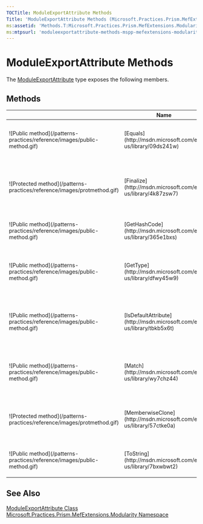 ```yaml
---
TOCTitle: ModuleExportAttribute Methods
Title: 'ModuleExportAttribute Methods (Microsoft.Practices.Prism.MefExtensions.Modularity)'
ms:assetid: 'Methods.T:Microsoft.Practices.Prism.MefExtensions.Modularity.ModuleExportAttribute'
ms:mtpsurl: 'moduleexportattribute-methods-mspp-mefextensions-modularity.md'
---
```



# ModuleExportAttribute Methods

The [ModuleExportAttribute](/patterns-practices/reference/moduleexportattribute-class-mspp-mefextensions-modularity) type exposes the following members.

## Methods


<table>

<thead>
<tr class="header">
<th> </th>
<th>Name</th>
<th>Description</th>
</tr>
</thead>
<tbody>
<tr class="odd">
<td>![Public method](/patterns-practices/reference/images/public-method.gif)</td>
<td>[Equals](http://msdn.microsoft.com/en-us/library/09ds241w)</td>
<td><div class="summary">
Returns a value that indicates whether this instance is equal to a specified object.
</div>
(Inherited from [Attribute](http://msdn.microsoft.com/en-us/library/e8kc3626).)</td>
</tr>
<tr class="even">
<td>![Protected method](/patterns-practices/reference/images/protmethod.gif)</td>
<td>[Finalize](http://msdn.microsoft.com/en-us/library/4k87zsw7)</td>
<td><div class="summary">
Allows an object to try to free resources and perform other cleanup operations before it is reclaimed by garbage collection.
</div>
(Inherited from [Object](http://msdn.microsoft.com/en-us/library/e5kfa45b).)</td>
</tr>
<tr class="odd">
<td>![Public method](/patterns-practices/reference/images/public-method.gif)</td>
<td>[GetHashCode](http://msdn.microsoft.com/en-us/library/365e1bxs)</td>
<td><div class="summary">
Returns the hash code for this instance.
</div>
(Inherited from [Attribute](http://msdn.microsoft.com/en-us/library/e8kc3626).)</td>
</tr>
<tr class="even">
<td>![Public method](/patterns-practices/reference/images/public-method.gif)</td>
<td>[GetType](http://msdn.microsoft.com/en-us/library/dfwy45w9)</td>
<td><div class="summary">
Gets the [Type](http://msdn.microsoft.com/en-us/library/42892f65) of the current instance.
</div>
(Inherited from [Object](http://msdn.microsoft.com/en-us/library/e5kfa45b).)</td>
</tr>
<tr class="odd">
<td>![Public method](/patterns-practices/reference/images/public-method.gif)</td>
<td>[IsDefaultAttribute](http://msdn.microsoft.com/en-us/library/tbkb5x6t)</td>
<td><div class="summary">
When overridden in a derived class, indicates whether the value of this instance is the default value for the derived class.
</div>
(Inherited from [Attribute](http://msdn.microsoft.com/en-us/library/e8kc3626).)</td>
</tr>
<tr class="even">
<td>![Public method](/patterns-practices/reference/images/public-method.gif)</td>
<td>[Match](http://msdn.microsoft.com/en-us/library/wy7chz44)</td>
<td><div class="summary">
When overridden in a derived class, returns a value that indicates whether this instance equals a specified object.
</div>
(Inherited from [Attribute](http://msdn.microsoft.com/en-us/library/e8kc3626).)</td>
</tr>
<tr class="odd">
<td>![Protected method](/patterns-practices/reference/images/protmethod.gif)</td>
<td>[MemberwiseClone](http://msdn.microsoft.com/en-us/library/57ctke0a)</td>
<td><div class="summary">
Creates a shallow copy of the current [Object](http://msdn.microsoft.com/en-us/library/e5kfa45b).
</div>
(Inherited from [Object](http://msdn.microsoft.com/en-us/library/e5kfa45b).)</td>
</tr>
<tr class="even">
<td>![Public method](/patterns-practices/reference/images/public-method.gif)</td>
<td>[ToString](http://msdn.microsoft.com/en-us/library/7bxwbwt2)</td>
<td><div class="summary">
Returns a string that represents the current object.
</div>
(Inherited from [Object](http://msdn.microsoft.com/en-us/library/e5kfa45b).)</td>
</tr>
</tbody>
</table>

## See Also

[ModuleExportAttribute Class](/patterns-practices/reference/moduleexportattribute-class-mspp-mefextensions-modularity)  
[Microsoft.Practices.Prism.MefExtensions.Modularity Namespace](/patterns-practices/reference/mspp-mefextensions-modularity-namespace)  